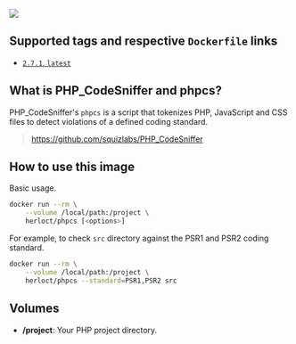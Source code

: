 [![](https://images.microbadger.com/badges/image/herloct/phpcs.svg)](http://microbadger.com/images/herloct/phpcs "Get your own image badge on microbadger.com")

## Supported tags and respective `Dockerfile` links

* [`2.7.1`, `latest`](https://github.com/herloct/docker-phpcs/blob/2.7.1/Dockerfile)

## What is PHP_CodeSniffer and phpcs?

PHP_CodeSniffer's `phpcs` is a script that tokenizes PHP, JavaScript and CSS files to detect violations of a defined coding standard.

> https://github.com/squizlabs/PHP_CodeSniffer

## How to use this image

Basic usage.

```sh
docker run --rm \
    --volume /local/path:/project \
    herloct/phpcs [<options>]
```

For example, to check `src` directory against the PSR1 and PSR2 coding standard.

```sh
docker run --rm \
    --volume /local/path:/project \
    herloct/phpcs --standard=PSR1,PSR2 src
```

## Volumes

* **/project**: Your PHP project directory.
